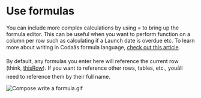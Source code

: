 **Use formulas**
================


You can include more complex calculations by using = to bring up the formula editor. This can be useful when you want to perform function on a column per row such as calculating if a Launch date is overdue etc. To learn more about writing in Codaâs formula language, [check out this article](https://help.coda.io/en/articles/2695142-the-basics-of-coda-formulas).



By default, any formulas you enter here will reference the current row (think, [thisRow](https://help.coda.io/en/articles/3598277-what-is-thisrow-and-when-do-i-use-it)). If you want to reference other rows, tables, etc., youâll need to reference them by their full name.



![Compose write a formula.gif](https://coda.intercom-attachments-7.com/i/o/767921601/04355575fbdcddcda64dac4a/upload_9422004657202774119)
